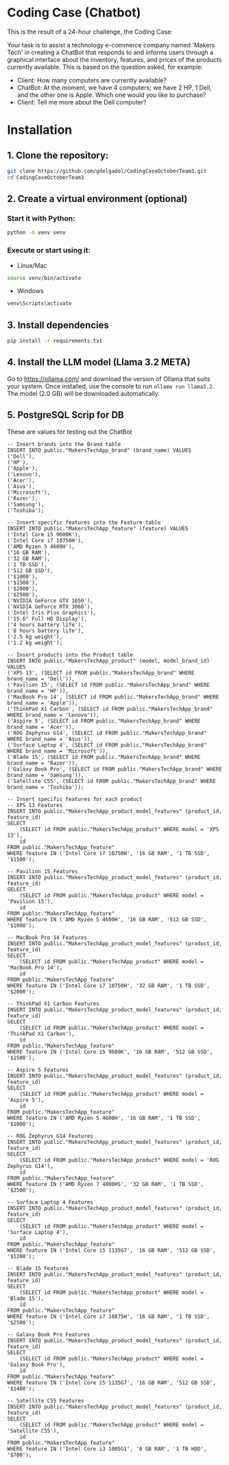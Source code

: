 # Coding Case (Chatbot)

This is the result of a 24-hour challenge, the Coding Case:

Your task is to assist a technology e-commerce company named 'Makers Tech' in creating a ChatBot that responds to and informs users through a graphical interface about the inventory, features, and prices of the products currently available. This is based on the question asked, for example:

- Client: How many computers are currently available?
- ChatBot: At the moment, we have 4 computers; we have 2 HP, 1 Dell, and the other one is Apple. Which one would you like to purchase?
- Client: Tell me more about the Dell computer?

# Installation

## 1. Clone the repository:

```bash
git clone https://github.com/gdelgadol/CodingCaseOctoberTeam3.git
cd CodingCaseOctoberTeam3
```

## 2. **Create a virtual environment (optional)**

### Start it with Python:

```bash
python -m venv venv
```

### Execute or start using it:

- Linux/Mac

```bash
source venv/bin/activate
```

- Windows

```bash
venv\Scripts\activate
```

## 3. Install dependencies

```bash
pip install -r requirements.txt
```

## 4. Install the LLM model (Llama 3.2 META)

Go to https://ollama.com/ and download the version of Ollama that suits your system. Once installed, use the console to run `ollama run llama3.2`. The model (2.0 GB) will be downloaded automatically.

## 5. PostgreSQL Scrip for DB

These are values for testing out the ChatBot

```
-- Insert brands into the Brand table
INSERT INTO public."MakersTechApp_brand" (brand_name) VALUES
('Dell'),
('HP'),
('Apple'),
('Lenovo'),
('Acer'),
('Asus'),
('Microsoft'),
('Razer'),
('Samsung'),
('Toshiba');

-- Insert specific features into the Feature table
INSERT INTO public."MakersTechApp_feature" (feature) VALUES
('Intel Core i5 9600K'),
('Intel Core i7 10750H'),
('AMD Ryzen 5 4600H'),
('16 GB RAM'),
('32 GB RAM'),
('1 TB SSD'),
('512 GB SSD'),
('$1000'),
('$1500'),
('$2000'),
('$2500'),
('NVIDIA GeForce GTX 1650'),
('NVIDIA GeForce RTX 3060'),
('Intel Iris Plus Graphics'),
('15.6" Full HD Display'),
('4 hours battery life'),
('8 hours battery life'),
('2.5 kg weight'),
('1.2 kg weight');

-- Insert products into the Product table
INSERT INTO public."MakersTechApp_product" (model, model_brand_id) VALUES
('XPS 13', (SELECT id FROM public."MakersTechApp_brand" WHERE brand_name = 'Dell')),
('Pavilion 15', (SELECT id FROM public."MakersTechApp_brand" WHERE brand_name = 'HP')),
('MacBook Pro 14', (SELECT id FROM public."MakersTechApp_brand" WHERE brand_name = 'Apple')),
('ThinkPad X1 Carbon', (SELECT id FROM public."MakersTechApp_brand" WHERE brand_name = 'Lenovo')),
('Aspire 5', (SELECT id FROM public."MakersTechApp_brand" WHERE brand_name = 'Acer')),
('ROG Zephyrus G14', (SELECT id FROM public."MakersTechApp_brand" WHERE brand_name = 'Asus')),
('Surface Laptop 4', (SELECT id FROM public."MakersTechApp_brand" WHERE brand_name = 'Microsoft')),
('Blade 15', (SELECT id FROM public."MakersTechApp_brand" WHERE brand_name = 'Razer')),
('Galaxy Book Pro', (SELECT id FROM public."MakersTechApp_brand" WHERE brand_name = 'Samsung')),
('Satellite C55', (SELECT id FROM public."MakersTechApp_brand" WHERE brand_name = 'Toshiba'));

-- Insert specific features for each product
-- XPS 13 Features
INSERT INTO public."MakersTechApp_product_model_features" (product_id, feature_id) 
SELECT 
    (SELECT id FROM public."MakersTechApp_product" WHERE model = 'XPS 13'),
    id
FROM public."MakersTechApp_feature"
WHERE feature IN ('Intel Core i7 10750H', '16 GB RAM', '1 TB SSD', '$1500');

-- Pavilion 15 Features
INSERT INTO public."MakersTechApp_product_model_features" (product_id, feature_id) 
SELECT 
    (SELECT id FROM public."MakersTechApp_product" WHERE model = 'Pavilion 15'),
    id
FROM public."MakersTechApp_feature"
WHERE feature IN ('AMD Ryzen 5 4600H', '16 GB RAM', '512 GB SSD', '$1000');

-- MacBook Pro 14 Features
INSERT INTO public."MakersTechApp_product_model_features" (product_id, feature_id) 
SELECT 
    (SELECT id FROM public."MakersTechApp_product" WHERE model = 'MacBook Pro 14'),
    id
FROM public."MakersTechApp_feature"
WHERE feature IN ('Intel Core i7 10750H', '32 GB RAM', '1 TB SSD', '$2000');

-- ThinkPad X1 Carbon Features
INSERT INTO public."MakersTechApp_product_model_features" (product_id, feature_id) 
SELECT 
    (SELECT id FROM public."MakersTechApp_product" WHERE model = 'ThinkPad X1 Carbon'),
    id
FROM public."MakersTechApp_feature"
WHERE feature IN ('Intel Core i5 9600K', '16 GB RAM', '512 GB SSD', '$1500');

-- Aspire 5 Features
INSERT INTO public."MakersTechApp_product_model_features" (product_id, feature_id) 
SELECT 
    (SELECT id FROM public."MakersTechApp_product" WHERE model = 'Aspire 5'),
    id
FROM public."MakersTechApp_feature"
WHERE feature IN ('AMD Ryzen 5 4600H', '16 GB RAM', '1 TB SSD', '$1000');

-- ROG Zephyrus G14 Features
INSERT INTO public."MakersTechApp_product_model_features" (product_id, feature_id) 
SELECT 
    (SELECT id FROM public."MakersTechApp_product" WHERE model = 'ROG Zephyrus G14'),
    id
FROM public."MakersTechApp_feature"
WHERE feature IN ('AMD Ryzen 7 4800HS', '32 GB RAM', '1 TB SSD', '$2500');

-- Surface Laptop 4 Features
INSERT INTO public."MakersTechApp_product_model_features" (product_id, feature_id) 
SELECT 
    (SELECT id FROM public."MakersTechApp_product" WHERE model = 'Surface Laptop 4'),
    id
FROM public."MakersTechApp_feature"
WHERE feature IN ('Intel Core i5 1135G7', '16 GB RAM', '512 GB SSD', '$1200');

-- Blade 15 Features
INSERT INTO public."MakersTechApp_product_model_features" (product_id, feature_id) 
SELECT 
    (SELECT id FROM public."MakersTechApp_product" WHERE model = 'Blade 15'),
    id
FROM public."MakersTechApp_feature"
WHERE feature IN ('Intel Core i7 10875H', '16 GB RAM', '1 TB SSD', '$2500');

-- Galaxy Book Pro Features
INSERT INTO public."MakersTechApp_product_model_features" (product_id, feature_id) 
SELECT 
    (SELECT id FROM public."MakersTechApp_product" WHERE model = 'Galaxy Book Pro'),
    id
FROM public."MakersTechApp_feature"
WHERE feature IN ('Intel Core i5 1135G7', '16 GB RAM', '512 GB SSD', '$1400');

-- Satellite C55 Features
INSERT INTO public."MakersTechApp_product_model_features" (product_id, feature_id) 
SELECT 
    (SELECT id FROM public."MakersTechApp_product" WHERE model = 'Satellite C55'),
    id
FROM public."MakersTechApp_feature"
WHERE feature IN ('Intel Core i3 1005G1', '8 GB RAM', '1 TB HDD', '$700');
```
